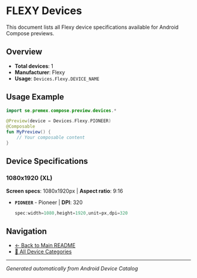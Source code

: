 # FLEXY Devices

This document lists all Flexy device specifications available for Android Compose previews.

## Overview

- **Total devices**: 1
- **Manufacturer**: Flexy
- **Usage**: `Devices.Flexy.DEVICE_NAME`

## Usage Example

```kotlin
import se.premex.compose.preview.devices.*

@Preview(device = Devices.Flexy.PIONEER)
@Composable
fun MyPreview() {
    // Your composable content
}
```

## Device Specifications

### 1080x1920 (XL)

**Screen specs**: 1080x1920px | **Aspect ratio**: 9:16

- **`PIONEER`** - Pioneer | **DPI**: 320
  ```kotlin
  spec:width=1080,height=1920,unit=px,dpi=320
  ```

## Navigation

- [← Back to Main README](../../README.md)
- [📱 All Device Categories](../README.md)

---
*Generated automatically from Android Device Catalog*
